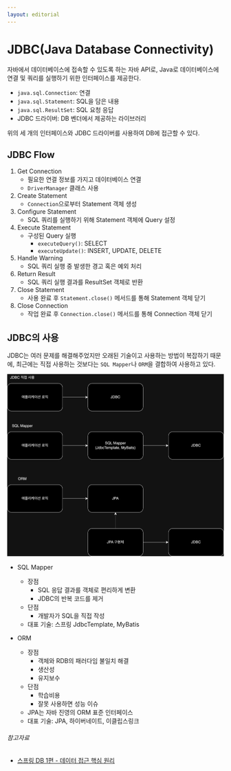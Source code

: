 ```yaml
---
layout: editorial
---
```


# JDBC(Java Database Connectivity)

자바에서 데이터베이스에 접속할 수 있도록 하는 자바 API로, Java로 데이터베이스에 연결 및 쿼리를 실행하기 위한 인터페이스를 제공한다.

- `java.sql.Connection`: 연결
- `java.sql.Statement`: SQL을 담은 내용
- `java.sql.ResultSet`: SQL 요청 응답
- JDBC 드라이버: DB 벤더에서 제공하는 라이브러리

위의 세 개의 인터페이스와 JDBC 드라이버를 사용하여 DB에 접근할 수 있다.

## JDBC Flow

1. Get Connection
    - 필요한 연결 정보를 가지고 데이터베이스 연결
    - `DriverManager` 클래스 사용
2. Create Statement
    - `Connection`으로부터 Statement 객체 생성
3. Configure Statement
    - SQL 쿼리를 실행하기 위해 Statement 객체에 Query 설정
4. Execute Statement
    - 구성된 Query 실행
        - `executeQuery()`: SELECT
        - `executeUpdate()`: INSERT, UPDATE, DELETE
5. Handle Warning
    - SQL 쿼리 실행 중 발생한 경고 혹은 예외 처리
6. Return Result
    - SQL 쿼리 실행 결과를 ResultSet 객체로 반환
7. Close Statement
    - 사용 완료 후 `Statement.close()` 메서드를 통해 Statement 객체 닫기
8. Close Connection
    - 작업 완료 후 `Connection.close()` 메서드를 통해 Connection 객체 닫기

## JDBC의 사용

JDBC는 여러 문제를 해결해주었지만 오래된 기술이고 사용하는 방법이 복잡하기 때문에, 최근에는 직접 사용하는 것보다는 `SQL Mapper`나 `ORM`을 결합하여 사용하고 있다.

![JDBC에 접근하는 여러 방법](image/jdbc_access.png)

- SQL Mapper
    - 장점
        - SQL 응답 결과를 객체로 편리하게 변환
        - JDBC의 반복 코드를 제거
    - 단점
        - 개발자가 SQL을 직접 작성
    - 대표 기술: 스프링 JdbcTemplate, MyBatis

- ORM
    - 장점
        - 객체와 RDB의 패러다임 불일치 해결
        - 생산성
        - 유지보수
    - 단점
        - 학습비용
        - 잘못 사용하면 성능 이슈
    - JPA는 자바 진영의 ORM 표준 인터페이스
    - 대표 기술: JPA, 하이버네이트, 이클립스링크

###### 참고자료

- [스프링 DB 1편 - 데이터 접근 핵심 원리](https://www.inflearn.com/course/스프링-db-1)